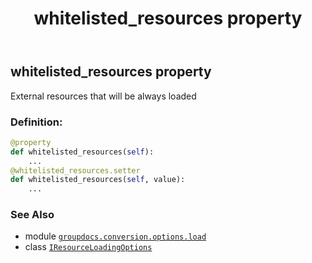 ﻿---
title: whitelisted_resources property
second_title: GroupDocs.Conversion for Python via .NET API References
description: 
type: docs
weight: 40
url: /python-net/groupdocs.conversion.options.load/iresourceloadingoptions/whitelisted_resources/
is_root: false
---

## whitelisted_resources property


External resources that will be always loaded
### Definition:
```python
@property
def whitelisted_resources(self):
    ...
@whitelisted_resources.setter
def whitelisted_resources(self, value):
    ...
```

### See Also
* module [`groupdocs.conversion.options.load`](../../)
* class [`IResourceLoadingOptions`](/conversion/python-net/groupdocs.conversion.options.load/iresourceloadingoptions)
